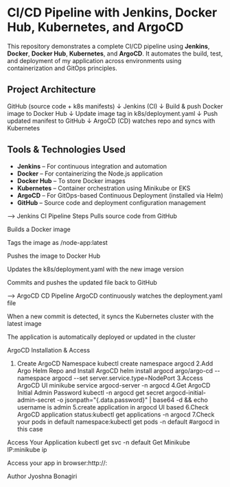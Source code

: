 # CI/CD Pipeline with Jenkins, Docker Hub, Kubernetes, and ArgoCD

This repository demonstrates a complete CI/CD pipeline using **Jenkins**, **Docker**, **Docker Hub**, **Kubernetes**, and **ArgoCD**. It automates the build, test, and deployment of my application across environments using containerization and GitOps principles.

##  Project Architecture
GitHub (source code + k8s manifests)
↓
Jenkins (CI)
↓
Build & push Docker image to Docker Hub
↓
Update image tag in k8s/deployment.yaml
↓
Push updated manifest to GitHub
↓
ArgoCD (CD) watches repo and syncs with Kubernetes

##  Tools & Technologies Used

- **Jenkins** – For continuous integration and automation
- **Docker** – For containerizing the Node.js application
- **Docker Hub** – To store Docker images
- **Kubernetes** – Container orchestration using Minikube or EKS
- **ArgoCD** – For GitOps-based Continuous Deployment (installed via Helm)
- **GitHub** – Source code and deployment configuration management

-->
Jenkins CI Pipeline Steps
Pulls source code from GitHub

Builds a Docker image

Tags the image as <dockerhub-username>/node-app:latest

Pushes the image to Docker Hub

Updates the k8s/deployment.yaml with the new image version

Commits and pushes the updated file back to GitHub

-->
ArgoCD CD Pipeline
ArgoCD continuously watches the deployment.yaml file

When a new commit is detected, it syncs the Kubernetes cluster with the latest image

The application is automatically deployed or updated in the cluster

ArgoCD Installation & Access
1. Create ArgoCD Namespace
kubectl create namespace argocd
2.Add Argo Helm Repo and Install ArgoCD
helm install argocd argo/argo-cd --namespace argocd --set server.service.type=NodePort
3.Access ArgoCD UI
minikube service argocd-server -n argocd
4.Get ArgoCD Initial Admin Password
kubectl -n argocd get secret argocd-initial-admin-secret -o jsonpath="{.data.password}" | base64 -d && echo
username is admin
5.create application in argocd UI based
6.Check ArgoCD application status:kubectl get applications -n argocd
7.Check your pods in default namespace:kubectl get pods -n default #argocd in this case


Access Your Application
kubectl get svc -n default
Get Minikube IP:minikube ip

Access your app in browser:http://<minikube-ip>:<node-port>



Author
Jyoshna Bonagiri
